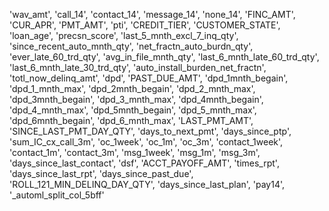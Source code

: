 'wav_amt', 'call_14', 'contact_14', 'message_14', 'none_14', 'FINC_AMT',
       'CUR_APR', 'PMT_AMT', 'pti', 'CREDIT_TIER', 'CUSTOMER_STATE',
       'loan_age', 'precsn_score', 'last_5_mnth_excl_7_inq_qty',
       'since_recent_auto_mnth_qty', 'net_fractn_auto_burdn_qty',
       'ever_late_60_trd_qty', 'avg_in_file_mnth_qty',
       'last_6_mnth_late_60_trd_qty', 'last_6_mnth_late_30_trd_qty',
       'auto_install_burden_net_fractn', 'totl_now_delinq_amt', 'dpd',
       'PAST_DUE_AMT', 'dpd_1mnth_begain', 'dpd_1_mnth_max',
       'dpd_2mnth_begain', 'dpd_2_mnth_max', 'dpd_3mnth_begain',
       'dpd_3_mnth_max', 'dpd_4mnth_begain', 'dpd_4_mnth_max',
       'dpd_5mnth_begain', 'dpd_5_mnth_max', 'dpd_6mnth_begain',
       'dpd_6_mnth_max', 'LAST_PMT_AMT', 'SINCE_LAST_PMT_DAY_QTY',
       'days_to_next_pmt', 'days_since_ptp', 'sum_IC_cx_call_3m', 'oc_1week',
       'oc_1m', 'oc_3m', 'contact_1week', 'contact_1m', 'contact_3m',
       'msg_1week', 'msg_1m', 'msg_3m', 'days_since_last_contact', 'dsf',
       'ACCT_PAYOFF_AMT', 'times_rpt', 'days_since_last_rpt',
       'days_since_past_due', 'ROLL_121_MIN_DELINQ_DAY_QTY',
       'days_since_last_plan', 'pay14', '_automl_split_col_5bff'

